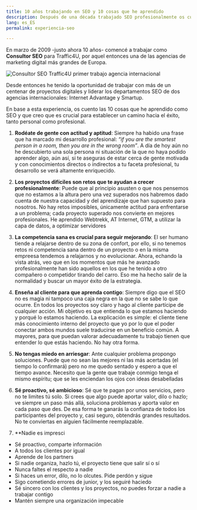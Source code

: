 ```yaml
---
title: 10 años trabajando en SEO y 10 cosas que he aprendido
description: Después de una década trabajado SEO profesionalmente os cuento mis aprendizajes
lang: es_ES
permalink: experiencia-seo

---
```


En marzo de 2009 -justo ahora 10 años- comencé a trabajar como **Consultor SEO** para Traffic4U, por aquel entonces una de las agencias de marketing digital más grandes de Europa. 

![Consultor SEO Traffic4U primer trabajo agencia internacional](https://i.imgur.com/eETYCGw.png)

Desde entonces he tenido la oportunidad de trabajar con más de un centenar de proyectos digitales y liderar los departamentos SEO de dos agencias internacionales: Internet Advantage y Smartup.

En base a esta experiencia, os cuento las 10 cosas que he aprendido como SEO y que creo que es crucial para establecer un camino hacia el éxito, tanto personal como profesional.
 


 1. **Rodéate de gente con actitud y aptitud**: Siempre ha habido una frase que ha marcado mi desarrollo profesional: *“if you are the smartest person in a room, then you are in the wrong room”*.  A día de hoy aún no he descubierto una sola persona ni situación de la que no haya podido aprender algo, aún así, si te aseguras de estar cerca de gente motivada y con conocimientos directos o indirectos a tu faceta profesional, tu desarrollo se verá altamente enriquecido. 

 2. **Los proyectos difíciles son retos que te ayudan a crecer profesionalmente**: Puede que al principio asusten o que nos pensemos que no estamos a la altura pero una vez superados nos habremos dado cuenta de nuestra capacidad y del aprendizaje que han supuesto para nosotros. No hay retos imposibles, únicamente actitud para enfrentarse a un problema; cada proyecto superado nos convierte en mejores profesionales. He aprendido Webtrekk, AT Internet, GTM, a utilizar la capa de datos, a optimizar servidores 
 
 3. **La competencia sana es crucial para seguir mejorando**: El ser humano tiende a relajarse dentro de su zona de confort, por ello, si no tenemos retos ni competencia sana dentro de un proyecto o en la misma empreesa tendemos a relajarnos y no evolucionar. Ahora, echando la vista atrás, veo que en los momentos que más he avanzado profesionalmente han sido aquellos en los que he tenido a otro compañero o competidor tirando del carro. Eso me ha hecho salir de la normalidad y buscar un mayor éxito de la estrategia.
 4. **Enseña al cliente para que aprenda contigo**: Siempre digo que el SEO no es magia ni tampoco una caja negra en la que no se sabe lo que ocurre. En todos los proyectos soy claro y hago al cliente partícipe de cualquier acción. Mi objetivo es que entienda lo que estamos haciendo y porqué lo estamos haciendo. La explicación es simple: el cliente tiene más conocimiento interno del proyecto que yo por lo que el poder conectar ambos mundos suele traducirse en un beneficio común. A mayores, para que puedan valorar adecuadamente tu trabajo tienen que entender lo que estás haciendo. No hay otra forma. 
 5. **No tengas miedo en arriesgar**:  Ante cualquier problema propongo soluciones. Puede que no sean las mejores ni las más acertadas (el tiempo lo confirmará) pero no me quedo sentado y espero a que el tiempo avance. Necesito que la gente que trabaje conmigo tenga el mismo espíritu; que se les enciendan los ojos con ideas desabelladas
 6. **Sé proactivo, sé ambicioso**: Sé que te pagan por unos servicios, pero no te limites tú solo. Si crees que algo puede aportar valor, dilo o hazlo; ve siempre un paso más allá, soluciona problemas y aporta valor en cada paso que des. De esa forma te ganarás la confianza de todos los participantes del proyecto y, casi seguro, obtendrás grandes resultados. No te conviertas en alguien fácilmente reemplazable.
 7. **Nadie es impresci



- Sé proactivo, comparte información
- A todos los clientes por igual
- Aprende de los partners
- Si nadie organiza, hazlo tú, el proyecto tiene que salir sí o sí
- Nunca faltes el respecto a nadie
- Si haces un error, dilo, no lo olcutes. Pide perdón y sigue
- Sigo cometiendo errores de junior, y los seguiré haciedo
- Sé sincero con los clientes y los proyectos, no puedes forzar a nadie a trabajar contigo
- Mantén siempre una organización impecable
<!--stackedit_data:
eyJoaXN0b3J5IjpbODAwNDgyMDc2LC0xMDc5MTgwMDcwLC04Nj
U5MDYwNDcsMTcyMzA2NTg0LDExNTIzMzk4MTEsMjEzMjMwMjky
LC0xMjMyMTMyODUzLDE2NjAxOTAyOTZdfQ==
-->